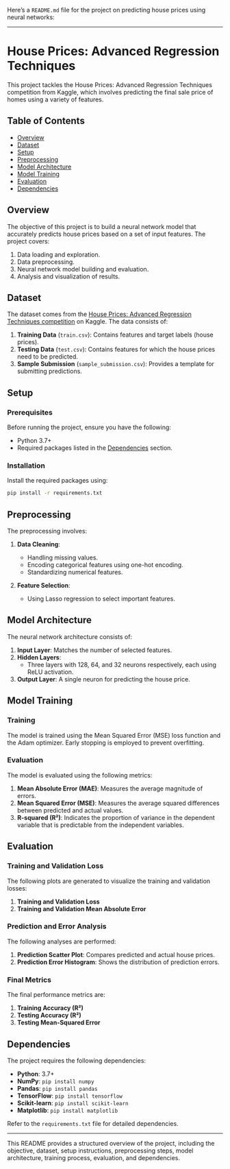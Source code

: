 Here’s a `README.md` file for the project on predicting house prices using neural networks:

---

# House Prices: Advanced Regression Techniques

This project tackles the House Prices: Advanced Regression Techniques competition from Kaggle, which involves predicting the final sale price of homes using a variety of features.

## Table of Contents

- [Overview](#overview)
- [Dataset](#dataset)
- [Setup](#setup)
- [Preprocessing](#preprocessing)
- [Model Architecture](#model-architecture)
- [Model Training](#model-training)
- [Evaluation](#evaluation)
- [Dependencies](#dependencies)

## Overview

The objective of this project is to build a neural network model that accurately predicts house prices based on a set of input features. The project covers:

1. Data loading and exploration.
2. Data preprocessing.
3. Neural network model building and evaluation.
4. Analysis and visualization of results.

## Dataset

The dataset comes from the [House Prices: Advanced Regression Techniques competition](https://www.kaggle.com/competitions/house-prices-advanced-regression-techniques) on Kaggle. The data consists of:

1. **Training Data** (`train.csv`): Contains features and target labels (house prices).
2. **Testing Data** (`test.csv`): Contains features for which the house prices need to be predicted.
3. **Sample Submission** (`sample_submission.csv`): Provides a template for submitting predictions.

## Setup

### Prerequisites

Before running the project, ensure you have the following:

- Python 3.7+
- Required packages listed in the [Dependencies](#dependencies) section.

### Installation

Install the required packages using:

```bash
pip install -r requirements.txt
```

## Preprocessing

The preprocessing involves:

1. **Data Cleaning**:
   - Handling missing values.
   - Encoding categorical features using one-hot encoding.
   - Standardizing numerical features.

2. **Feature Selection**:
   - Using Lasso regression to select important features.

## Model Architecture

The neural network architecture consists of:

1. **Input Layer**: Matches the number of selected features.
2. **Hidden Layers**:
   - Three layers with 128, 64, and 32 neurons respectively, each using ReLU activation.
3. **Output Layer**: A single neuron for predicting the house price.

## Model Training

### Training

The model is trained using the Mean Squared Error (MSE) loss function and the Adam optimizer. Early stopping is employed to prevent overfitting.

### Evaluation

The model is evaluated using the following metrics:

1. **Mean Absolute Error (MAE)**: Measures the average magnitude of errors.
2. **Mean Squared Error (MSE)**: Measures the average squared differences between predicted and actual values.
3. **R-squared (R²)**: Indicates the proportion of variance in the dependent variable that is predictable from the independent variables.

## Evaluation

### Training and Validation Loss

The following plots are generated to visualize the training and validation losses:

1. **Training and Validation Loss**
2. **Training and Validation Mean Absolute Error**

### Prediction and Error Analysis

The following analyses are performed:

1. **Prediction Scatter Plot**: Compares predicted and actual house prices.
2. **Prediction Error Histogram**: Shows the distribution of prediction errors.

### Final Metrics

The final performance metrics are:

1. **Training Accuracy (R²)**
2. **Testing Accuracy (R²)**
3. **Testing Mean-Squared Error**

## Dependencies

The project requires the following dependencies:

- **Python**: 3.7+
- **NumPy**: `pip install numpy`
- **Pandas**: `pip install pandas`
- **TensorFlow**: `pip install tensorflow`
- **Scikit-learn**: `pip install scikit-learn`
- **Matplotlib**: `pip install matplotlib`

Refer to the `requirements.txt` file for detailed dependencies.

---

This README provides a structured overview of the project, including the objective, dataset, setup instructions, preprocessing steps, model architecture, training process, evaluation, and dependencies.
